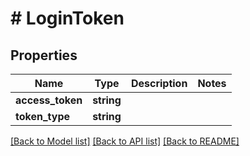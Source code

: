 # # LoginToken

## Properties

Name | Type | Description | Notes
------------ | ------------- | ------------- | -------------
**access_token** | **string** |  |
**token_type** | **string** |  |

[[Back to Model list]](../../README.md#models) [[Back to API list]](../../README.md#endpoints) [[Back to README]](../../README.md)
